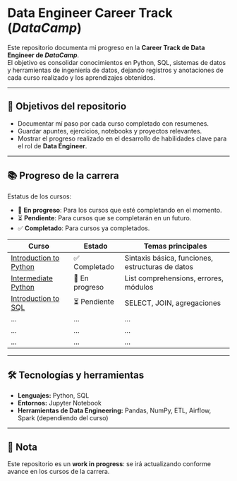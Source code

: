 # Data Engineer Career Track (*DataCamp*)

Este repositorio documenta mi progreso en la **Career Track de Data Engineer de *DataCamp***.  
El objetivo es consolidar conocimientos en Python, SQL, sistemas de datos y herramientas de ingeniería de datos, dejando registros y anotaciones de cada curso realizado y los aprendizajes obtenidos.

---

## 📌 Objetivos del repositorio
- Documentar mí paso por cada curso completado con resumenes.
- Guardar apuntes, ejercicios, notebooks y proyectos relevantes.
- Mostrar el progreso realizado en el desarrollo de habilidades clave para el rol de **Data Engineer**.

---

## 📚 Progreso de la carrera

Estatus de los cursos:

- 🔄 **En progreso**: Para los cursos que esté completando en el momento.
- ⏳ **Pendiente**: Para cursos que se completarán en un futuro.
- ✅ **Completado**: Para cursos ya completados. 

| Curso | Estado | Temas principales |
|-------------------------------|---------|-------------------------|
| [Introduction to Python](https://github.com/hichamsergi/DataCamp/tree/main/Introduction%20to%20Python) | ✅ Completado | Sintaxis básica, funciones, estructuras de datos |
| [Intermediate Python]()   | 🔄 En progreso | List comprehensions, errores, módulos |
| [Introduction to SQL]()   | ⏳ Pendiente | SELECT, JOIN, agregaciones |
| ...                           | ...     | ... |
| ...                           | ...     | ... |
| ...                           | ...     | ... |

---

## 🛠️ Tecnologías y herramientas
- **Lenguajes:** Python, SQL
- **Entornos:** Jupyter Notebook
- **Herramientas de Data Engineering:** Pandas, NumPy, ETL, Airflow, Spark (dependiendo del curso)

---

## 📌 Nota
Este repositorio es un **work in progress**: se irá actualizando conforme avance en los cursos de la carrera.

